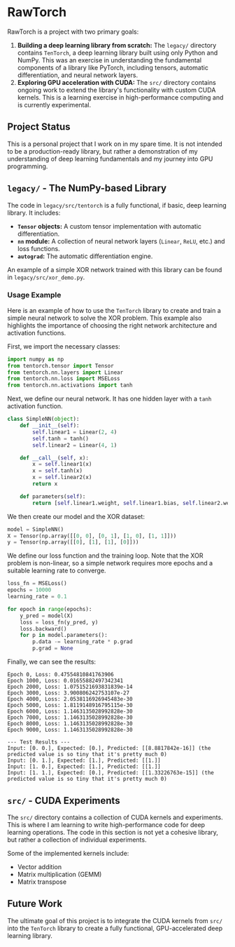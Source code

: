 # RawTorch

RawTorch is a project with two primary goals:

1.  **Building a deep learning library from scratch:** The `legacy/` directory contains `TenTorch`, a deep learning library built using only Python and NumPy. This was an exercise in understanding the fundamental components of a library like PyTorch, including tensors, automatic differentiation, and neural network layers.
2.  **Exploring GPU acceleration with CUDA:** The `src/` directory contains ongoing work to extend the library's functionality with custom CUDA kernels. This is a learning exercise in high-performance computing and is currently experimental.

## Project Status

This is a personal project that I work on in my spare time. It is not intended to be a production-ready library, but rather a demonstration of my understanding of deep learning fundamentals and my journey into GPU programming.

## `legacy/` - The NumPy-based Library

The code in `legacy/src/tentorch` is a fully functional, if basic, deep learning library. It includes:

*   **`Tensor` objects:** A custom tensor implementation with automatic differentiation.
*   **`nn` module:** A collection of neural network layers (`Linear`, `ReLU`, etc.) and loss functions.
*   **`autograd`:** The automatic differentiation engine.

An example of a simple XOR network trained with this library can be found in `legacy/src/xor_demo.py`.

### Usage Example

Here is an example of how to use the `TenTorch` library to create and train a simple neural network to solve the XOR problem. This example also highlights the importance of choosing the right network architecture and activation functions.

First, we import the necessary classes:

```python
import numpy as np
from tentorch.tensor import Tensor
from tentorch.nn.layers import Linear
from tentorch.nn.loss import MSELoss
from tentorch.nn.activations import tanh
```

Next, we define our neural network. It has one hidden layer with a `tanh` activation function.

```python
class SimpleNN(object):
    def __init__(self):
        self.linear1 = Linear(2, 4)
        self.tanh = tanh()
        self.linear2 = Linear(4, 1)

    def __call__(self, x):
        x = self.linear1(x)
        x = self.tanh(x)
        x = self.linear2(x)
        return x

    def parameters(self):
        return [self.linear1.weight, self.linear1.bias, self.linear2.weight, self.linear2.bias]
```

We then create our model and the XOR dataset:

```python
model = SimpleNN()
X = Tensor(np.array([[0, 0], [0, 1], [1, 0], [1, 1]]))
y = Tensor(np.array([[0], [1], [1], [0]]))
```

We define our loss function and the training loop. Note that the XOR problem is non-linear, so a simple network requires more epochs and a suitable learning rate to converge.

```python
loss_fn = MSELoss()
epochs = 10000
learning_rate = 0.1

for epoch in range(epochs):
    y_pred = model(X)
    loss = loss_fn(y_pred, y)
    loss.backward()
    for p in model.parameters():
        p.data -= learning_rate * p.grad
        p.grad = None
```

Finally, we can see the results:

```
Epoch 0, Loss: 0.47554810841763906
Epoch 1000, Loss: 0.01655882497342341
Epoch 2000, Loss: 1.0751521693831839e-14
Epoch 3000, Loss: 3.900806242753107e-27
Epoch 4000, Loss: 2.0538116926945483e-30
Epoch 5000, Loss: 1.8119148916795115e-30
Epoch 6000, Loss: 1.1463135028992828e-30
Epoch 7000, Loss: 1.1463135028992828e-30
Epoch 8000, Loss: 1.1463135028992828e-30
Epoch 9000, Loss: 1.1463135028992828e-30

--- Test Results ---
Input: [0. 0.], Expected: [0.], Predicted: [[8.8817842e-16]] (the predicted value is so tiny that it's pretty much 0)
Input: [0. 1.], Expected: [1.], Predicted: [[1.]]
Input: [1. 0.], Expected: [1.], Predicted: [[1.]]
Input: [1. 1.], Expected: [0.], Predicted: [[1.33226763e-15]] (the predicted value is so tiny that it's pretty much 0)
```

## `src/` - CUDA Experiments

The `src/` directory contains a collection of CUDA kernels and experiments. This is where I am learning to write high-performance code for deep learning operations. The code in this section is not yet a cohesive library, but rather a collection of individual experiments.

Some of the implemented kernels include:

*   Vector addition
*   Matrix multiplication (GEMM)
*   Matrix transpose

## Future Work

The ultimate goal of this project is to integrate the CUDA kernels from `src/` into the `TenTorch` library to create a fully functional, GPU-accelerated deep learning library.

